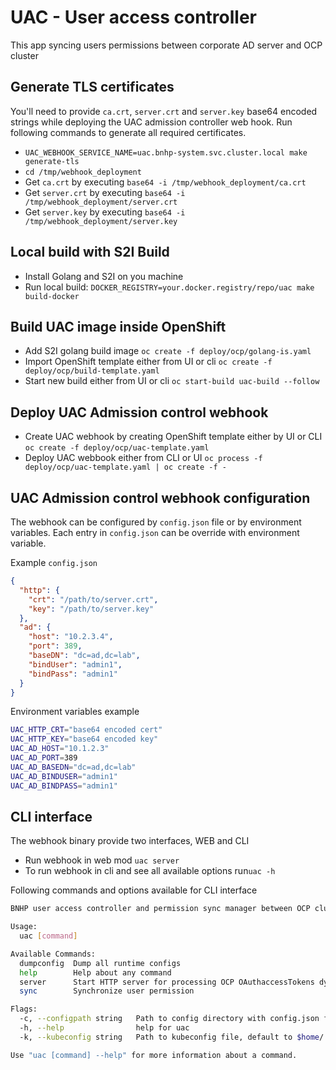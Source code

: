 # UAC - User access controller  

This app syncing users permissions between corporate AD server and OCP cluster 

## Generate TLS certificates 
You'll need to provide `ca.crt`, `server.crt` and `server.key` base64 encoded strings while deploying the UAC admission controller web hook. 
Run following commands to generate all required certificates.  
 - `UAC_WEBHOOK_SERVICE_NAME=uac.bnhp-system.svc.cluster.local make generate-tls`
 - `cd /tmp/webhook_deployment` 
 - Get `ca.crt` by executing `base64 -i /tmp/webhook_deployment/ca.crt`
 - Get `server.crt` by executing `base64 -i /tmp/webhook_deployment/server.crt`
 - Get `server.key` by executing `base64 -i /tmp/webhook_deployment/server.key`

## Local build with S2I Build
 - Install Golang and S2I on you machine 
 - Run local build: `DOCKER_REGISTRY=your.docker.registry/repo/uac make build-docker`

## Build UAC image inside OpenShift  
 - Add S2I golang build image `oc create -f deploy/ocp/golang-is.yaml` 
 - Import OpenShift template either from UI or cli `oc create -f deploy/ocp/build-template.yaml`
 - Start new build either from UI or cli `oc start-build uac-build --follow`

## Deploy UAC Admission control webhook 
 - Create UAC webhook by creating OpenShift template either by UI or CLI `oc create -f deploy/ocp/uac-template.yaml`
 - Deploy UAC webbook either from CLI or UI `oc process -f deploy/ocp/uac-template.yaml | oc create -f -`

## UAC Admission control webhook configuration
The webhook can be configured by `config.json` file or by environment variables.
Each entry in `config.json` can be override with environment variable. 

Example `config.json` 
```json
{
  "http": {
    "crt": "/path/to/server.crt",
    "key": "/path/to/server.key"
  },
  "ad": {
    "host": "10.2.3.4",
    "port": 389,
    "baseDN": "dc=ad,dc=lab",
    "bindUser": "admin1",
    "bindPass": "admin1"
  }
}
```
Environment variables example
```bash
UAC_HTTP_CRT="base64 encoded cert"
UAC_HTTP_KEY="base64 encoded key"
UAC_AD_HOST="10.1.2.3"
UAC_AD_PORT=389
UAC_AD_BASEDN="dc=ad,dc=lab"
UAC_AD_BINDUSER="admin1"
UAC_AD_BINDPASS="admin1"
```   

## CLI interface 
The webhook binary provide two interfaces, WEB and CLI
 - Run webhook in web mod `uac server`
 - To run webhook in cli and see all available options run`uac -h`

Following commands and options available for CLI interface  
```bash
BNHP user access controller and permission sync manager between OCP clusters and AD

Usage:
  uac [command]

Available Commands:
  dumpconfig  Dump all runtime configs
  help        Help about any command
  server      Start HTTP server for processing OCP OAuthaccessTokens dynamic admission webhooks
  sync        Synchronize user permission

Flags:
  -c, --configpath string   Path to config directory with config.json file, default to .
  -h, --help                help for uac
  -k, --kubeconfig string   Path to kubeconfig file, default to $home/.kube/config

Use "uac [command] --help" for more information about a command.
``` 

